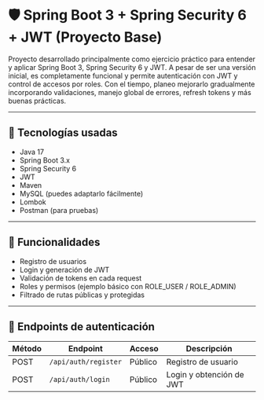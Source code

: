 # 🛡️ Spring Boot 3 + Spring Security 6 + JWT (Proyecto Base)

Proyecto desarrollado principalmente como ejercicio práctico para entender y aplicar Spring Boot 3, Spring Security 6 y JWT.
A pesar de ser una versión inicial, es completamente funcional y permite autenticación con JWT y control de accesos por roles.
Con el tiempo, planeo mejorarlo gradualmente incorporando validaciones, manejo global de errores, refresh tokens y más buenas prácticas.

---

## 🚀 Tecnologías usadas

- Java 17
- Spring Boot 3.x
- Spring Security 6
- JWT
- Maven
- MySQL (puedes adaptarlo fácilmente)
- Lombok
- Postman (para pruebas)

---

## 🧠 Funcionalidades

- Registro de usuarios
- Login y generación de JWT
- Validación de tokens en cada request
- Roles y permisos (ejemplo básico con ROLE_USER / ROLE_ADMIN)
- Filtrado de rutas públicas y protegidas

---

## 🔐 Endpoints de autenticación

| Método | Endpoint        | Acceso     | Descripción               |
|--------|------------------|------------|---------------------------|
| POST   | `/api/auth/register` | Público    | Registro de usuario       |
| POST   | `/api/auth/login`    | Público    | Login y obtención de JWT  |

